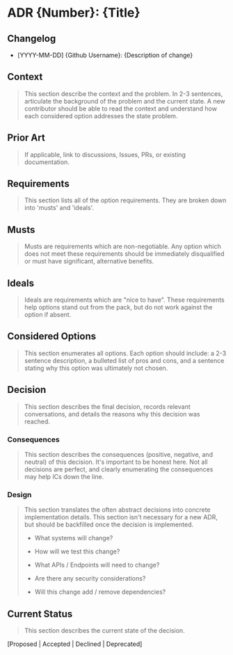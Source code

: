 # ADR {Number}: {Title}

## Changelog

  - [YYYY-MM-DD] {Github Username}: {Description of change}

## Context

> This section describe the context and the problem. In 2-3 sentences, articulate the background of the problem and the current state. A new contributor should be able to read the context and understand how each considered option addresses the state problem.

## Prior Art

> If applicable, link to discussions, Issues, PRs, or existing documentation.

## Requirements

> This section lists all of the option requirements. They are broken down into 'musts' and 'ideals'.

## Musts

> Musts are requirements which are non-negotiable. Any option which does not meet these requirements should be immediately disqualified or must have significant, alternative benefits.

## Ideals

> Ideals are requirements which are "nice to have". These requirements help options stand out from the pack, but do not work against the option if absent.

## Considered Options

> This section enumerates all options. Each option should include: a 2-3 sentence description, a bulleted list of pros and cons, and a sentence stating why this option was ultimately not chosen.

## Decision

> This section describes the final decision, records relevant conversations, and details the reasons why this decision was reached.

### Consequences

> This section describes the consequences (positive, negative, and neutral) of this decision. It's important to be honest here. Not all decisions are perfect, and clearly enumerating the consequences may help ICs down the line.

### Design

> This section translates the often abstract decisions into concrete implementation details. This section isn't necessary for a new ADR, but should be backfilled once the decision is implemented.
>
> - What systems will change?
>
> - How will we test this change?
>
> - What APIs / Endpoints will need to change?
>
> - Are there any security considerations?
>
> - Will this change add / remove dependencies?

## Current Status

> This section describes the current state of the decision.

[Proposed | Accepted | Declined | Deprecated]
